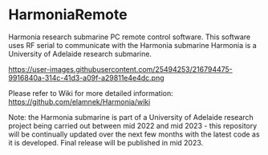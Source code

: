 # HarmoniaRemote
Harmonia research submarine PC remote control software. 
This software uses RF serial to communicate with the Harmonia submarine
Harmonia is a University of Adelaide research submarine.

https://user-images.githubusercontent.com/25494253/216794475-9916840a-314c-41d3-a09f-a29811e4e4dc.png


Please refer to Wiki for more detailed information:
https://github.com/elamnek/Harmonia/wiki

Note: the Harmonia submarine is part of a University of Adelaide research project being carried out between mid 2022 and mid 2023 - this repository will be continually updated over the next few months with the latest code as it is developed. Final release will be published in mid 2023.
